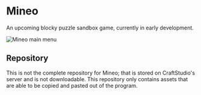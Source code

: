 # Mineo

An upcoming blocky puzzle sandbox game, currently in early development.

![Mineo main menu](https://nixinova.com/assets/images/mineo/0.1.0.png)

## Repository

This is not the complete repository for Mineo; that is stored on CraftStudio's server and is not downloadable.
This repository only contains assets that are able to be copied and pasted out of the program.
